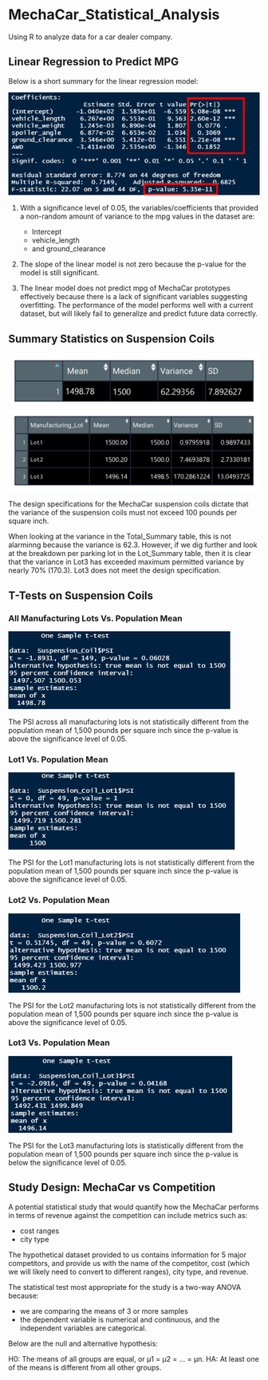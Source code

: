 # MechaCar_Statistical_Analysis
Using R to analyze data for a car dealer company.



## Linear Regression to Predict MPG

Below is a short summary for the linear regression model:

![image_name](https://github.com/Mugunthan24/MechaCar_Statistical_Analysis/blob/main/Images/Multi-Linear_Regression_Model.png)

1. With a significance level of 0.05, the variables/coefficients that provided a non-random amount of variance to the mpg values in the dataset are:
    - Intercept
    - vehicle_length
    - and ground_clearance

2. The slope of the linear model is not zero because the p-value for the model is still significant.

3. The linear model does not predict mpg of MechaCar prototypes effectively because there is a lack of significant variables suggesting overfitting. The performance of the model performs well with a current dataset, but will likely fail to generalize and predict future data correctly.



## Summary Statistics on Suspension Coils

![image_name](https://github.com/Mugunthan24/MechaCar_Statistical_Analysis/blob/main/Images/Total_Summary.png)
![image_name](https://github.com/Mugunthan24/MechaCar_Statistical_Analysis/blob/main/Images/Lot_Summary.png)

The design specifications for the MechaCar suspension coils dictate that the variance of the suspension coils must not exceed 100 pounds per square inch. 

When looking at the variance in the Total_Summary table, this is not alarminng because the variance is 62.3. However, if we dig further and look at the breakdown per parking lot in the Lot_Summary table, then it is clear that the variance in Lot3 has exceeded maximum permitted variance by nearly 70% (170.3). Lot3 does not meet the design specification.



## T-Tests on Suspension Coils

### All Manufacturing Lots Vs. Population Mean

![image_name](https://github.com/Mugunthan24/MechaCar_Statistical_Analysis/blob/main/Images/ManufacturingLots_vs_MeanPSI.png)

The PSI across all manufacturing lots is not statistically different from the population mean of 1,500 pounds per square inch since the p-value is above the significance level of 0.05.

### Lot1 Vs. Population Mean
![image_name](https://github.com/Mugunthan24/MechaCar_Statistical_Analysis/blob/main/Images/Lot1_vs_MeanPSI.png)

The PSI for the Lot1 manufacturing lots is not statistically different from the population mean of 1,500 pounds per square inch since the p-value is above the significance level of 0.05.

### Lot2 Vs. Population Mean
![image_name](https://github.com/Mugunthan24/MechaCar_Statistical_Analysis/blob/main/Images/Lot2_vs_MeanPSI.png)

The PSI for the Lot2 manufacturing lots is not statistically different from the population mean of 1,500 pounds per square inch since the p-value is above the significance level of 0.05.

### Lot3 Vs. Population Mean
![image_name](https://github.com/Mugunthan24/MechaCar_Statistical_Analysis/blob/main/Images/Lot3_vs_MeanPSI.png)

The PSI for the Lot3 manufacturing lots is statistically different from the population mean of 1,500 pounds per square inch since the p-value is below the significance level of 0.05.



## Study Design: MechaCar vs Competition

A potential statistical study that would quantify how the MechaCar performs in terms of revenue against the competition can include metrics such as:
- cost ranges
- city type

The hypothetical dataset provided to us contains information for 5 major competitors, and provide us with the name of the competitor, cost (which we will likely need to convert to different ranges), city type, and revenue.

The statistical test most appropriate for the study is a two-way ANOVA because:
- we are comparing the means of 3 or more samples
- the dependent variable is numerical and continuous, and the independent variables are categorical.

Below are the null and alternative hypothesis:

H0: The means of all groups are equal, or µ1 = µ2 = … = µn.
HA: At least one of the means is different from all other groups.

